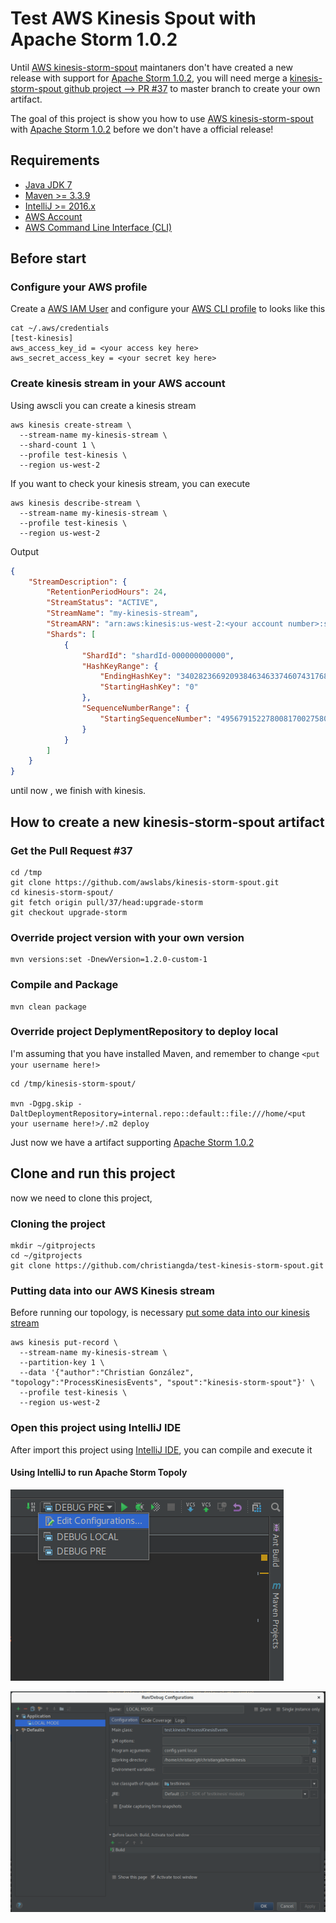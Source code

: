 # Test AWS Kinesis Spout with Apache Storm 1.0.2
Until [AWS kinesis-storm-spout](https://github.com/awslabs/kinesis-storm-spout)
maintaners don't have created a new release with support for [Apache Storm 1.0.2](http://storm.apache.org/), you will need merge a [kinesis-storm-spout github project --> PR #37](https://github.com/awslabs/kinesis-storm-spout/pull/37)
to master branch to create your own artifact.

The goal of this project is show you how to use [AWS kinesis-storm-spout](https://github.com/awslabs/kinesis-storm-spout) with [Apache Storm 1.0.2](http://storm.apache.org/) before we don't have a official release!

## Requirements

* [Java JDK 7](http://www.oracle.com/technetwork/es/java/javase/downloads/jdk7-downloads-1880260.html)
* [Maven >= 3.3.9](https://maven.apache.org/)
* [IntelliJ >= 2016.x](https://www.jetbrains.com/idea/)
* [AWS Account](https://aws.amazon.com/)
* [AWS Command Line Interface (CLI)](http://docs.aws.amazon.com/cli/latest/userguide/installing.html)

## Before start

### Configure your AWS profile

Create a [AWS IAM User](http://docs.aws.amazon.com/AWSSimpleQueueService/latest/SQSGettingStartedGuide/AWSCredentials.html)
and configure your [AWS CLI profile](http://docs.aws.amazon.com/cli/latest/userguide/cli-chap-getting-started.html#cli-quick-configuration)
 to looks like this
```renderscript
cat ~/.aws/credentials
[test-kinesis]
aws_access_key_id = <your access key here>
aws_secret_access_key = <your secret key here>

```

### Create kinesis stream in your AWS account

Using awscli you can create a kinesis stream
```renderscript
aws kinesis create-stream \
  --stream-name my-kinesis-stream \
  --shard-count 1 \
  --profile test-kinesis \
  --region us-west-2
```

If you want to check your kinesis stream, you can execute 
```renderscript
aws kinesis describe-stream \
  --stream-name my-kinesis-stream \
  --profile test-kinesis \
  --region us-west-2
```

Output
```json
{
    "StreamDescription": {
        "RetentionPeriodHours": 24, 
        "StreamStatus": "ACTIVE", 
        "StreamName": "my-kinesis-stream", 
        "StreamARN": "arn:aws:kinesis:us-west-2:<your account number>:stream/my-kinesis-stream", 
        "Shards": [
            {
                "ShardId": "shardId-000000000000", 
                "HashKeyRange": {
                    "EndingHashKey": "340282366920938463463374607431768211455", 
                    "StartingHashKey": "0"
                }, 
                "SequenceNumberRange": {
                    "StartingSequenceNumber": "49567915227800817002758097934824822541916750785745518594"
                }
            }
        ]
    }
}

```
until now , we finish with kinesis.

## How to create a new kinesis-storm-spout artifact 

### Get the Pull Request #37

```renderscript
cd /tmp
git clone https://github.com/awslabs/kinesis-storm-spout.git
cd kinesis-storm-spout/
git fetch origin pull/37/head:upgrade-storm
git checkout upgrade-storm
```

### Override project version with your own version

```renderscript
mvn versions:set -DnewVersion=1.2.0-custom-1
```

### Compile and Package

```renderscript
mvn clean package
```

### Override project DeplymentRepository to deploy local
I'm assuming that you have installed Maven, and remember to change `<put your username here!>`

```renderscript
cd /tmp/kinesis-storm-spout/

mvn -Dgpg.skip -DaltDeploymentRepository=internal.repo::default::file:///home/<put your username here!>/.m2 deploy
```
Just now we have a artifact supporting [Apache Storm 1.0.2](http://storm.apache.org/)

## Clone and run this project

now we need to clone this project,

### Cloning the project

```renderscript
mkdir ~/gitprojects
cd ~/gitprojects
git clone https://github.com/christiangda/test-kinesis-storm-spout.git
```

### Putting data into our AWS Kinesis stream

Before running our topology, is necessary [put some data into our kinesis stream](http://docs.aws.amazon.com/streams/latest/dev/fundamental-stream.html#put-record)

```renderscript
aws kinesis put-record \
  --stream-name my-kinesis-stream \
  --partition-key 1 \
  --data '{"author":"Christian González", "topology":"ProcessKinesisEvents", "spout":"kinesis-storm-spout"}' \
  --profile test-kinesis \
  --region us-west-2
```

### Open this project using IntelliJ IDE

After import this project using [IntelliJ IDE](https://www.jetbrains.com/idea/), you can compile and execute it

#### Using IntelliJ to run Apache Storm Topoly

![Intellij Runnig Cof](running-conf.png)

![Intellij Running Topology in local mode](local-mode.png)
